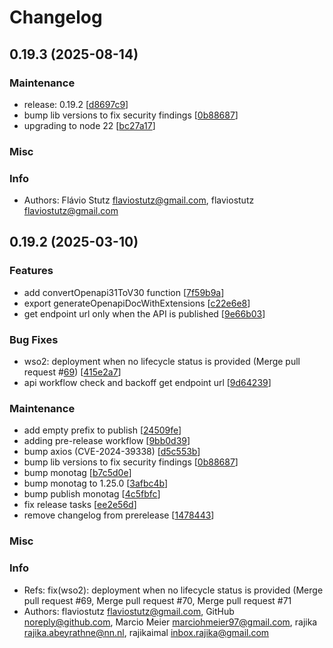 # Changelog

## 0.19.3 (2025-08-14)

### Maintenance

* release: 0.19.2 [[d8697c9](https://github.com/flaviostutz/cdk-practical-constructs/commit/d8697c961df5493c6fc6d9d2c59a305d31c08f5b)]
* bump lib versions to fix security findings [[0b88687](https://github.com/flaviostutz/cdk-practical-constructs/commit/0b886879e11a30da2f03b853a81f3a108e653398)]
* upgrading to node 22 [[bc27a17](https://github.com/flaviostutz/cdk-practical-constructs/commit/bc27a17639f7124948d5e410735af11822d335a7)]

### Misc


### Info

* Authors: Flávio Stutz <flaviostutz@gmail.com>, flaviostutz <flaviostutz@gmail.com>


## 0.19.2 (2025-03-10)

### Features

* add convertOpenapi31ToV30 function [[7f59b9a](https://github.com/flaviostutz/cdk-practical-constructs/commit/7f59b9aaa7db134d6105f4f7a47f2bf9d89cb994)]
* export generateOpenapiDocWithExtensions [[c22e6e8](https://github.com/flaviostutz/cdk-practical-constructs/commit/c22e6e89d541170cd24aecc00401e396af7bbc79)]
* get endpoint url only when the API is published [[9e66b03](https://github.com/flaviostutz/cdk-practical-constructs/commit/9e66b0341f6a005966c3683422daa1cbf3fe5fb2)]

### Bug Fixes

* wso2: deployment when no lifecycle status is provided (Merge pull request #[69](https://github.com/flaviostutz/cdk-practical-constructs/pull/69)) [[415e2a7](https://github.com/flaviostutz/cdk-practical-constructs/commit/415e2a7ded9a4e83d10328b6008d8d1a9ed762f6)]
* api workflow check and backoff get endpoint url [[9d64239](https://github.com/flaviostutz/cdk-practical-constructs/commit/9d64239b819f672a1fbdc307073721a26f7658ea)]

### Maintenance

* add empty prefix to publish [[24509fe](https://github.com/flaviostutz/cdk-practical-constructs/commit/24509feb536530ea821cd4845473cf0cff4bb64c)]
* adding pre-release workflow [[9bb0d39](https://github.com/flaviostutz/cdk-practical-constructs/commit/9bb0d39a453adb3cc35b0684edb10fe8785bf9d0)]
* bump axios (CVE-2024-39338) [[d5c553b](https://github.com/flaviostutz/cdk-practical-constructs/commit/d5c553beb0252353b20dc31e4c8ee1310b311422)]
* bump lib versions to fix security findings [[0b88687](https://github.com/flaviostutz/cdk-practical-constructs/commit/0b886879e11a30da2f03b853a81f3a108e653398)]
* bump monotag [[b7c5d0e](https://github.com/flaviostutz/cdk-practical-constructs/commit/b7c5d0eb75cc42567fa33a4f6440607be670e119)]
* bump monotag to 1.25.0 [[3afbc4b](https://github.com/flaviostutz/cdk-practical-constructs/commit/3afbc4b562c4a865902b9686410d1a443f8f83a2)]
* bump publish monotag [[4c5fbfc](https://github.com/flaviostutz/cdk-practical-constructs/commit/4c5fbfcb6519ade00c7141b23a894d05965cdb39)]
* fix release tasks [[ee2e56d](https://github.com/flaviostutz/cdk-practical-constructs/commit/ee2e56d0950023a5e29c0635e93af55ff874b52d)]
* remove changelog from prerelease [[1478443](https://github.com/flaviostutz/cdk-practical-constructs/commit/14784431df7369a17d7011b805de490eeebc9cc6)]

### Misc


### Info

* Refs: fix(wso2): deployment when no lifecycle status is provided (Merge pull request #69, Merge pull request #70, Merge pull request #71
* Authors: flaviostutz <flaviostutz@gmail.com>, GitHub <noreply@github.com>, Marcio Meier <marciohmeier97@gmail.com>, rajika <rajika.abeyrathne@nn.nl>, rajikaimal <inbox.rajika@gmail.com>



